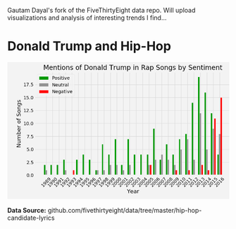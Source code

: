 Gautam Dayal's fork of the FiveThirtyEight data repo. Will upload visualizations and analysis of interesting trends I find...

# Donald Trump and Hip-Hop

![mentions of trump in hip hop by sentiment](trump-rap/barplot.png)

**Data Source:** github.com/fivethirtyeight/data/tree/master/hip-hop-candidate-lyrics
